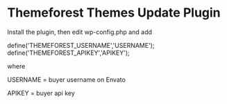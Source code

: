 Themeforest Themes Update Plugin
=========================

Install the plugin, then edit wp-config.php and add

define('THEMEFOREST_USERNAME','USERNAME');
define('THEMEFOREST_APIKEY','APIKEY');

where 

USERNAME = buyer username on Envato

APIKEY = buyer api key